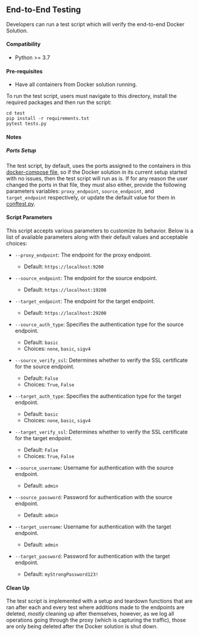 ## End-to-End Testing

Developers can run a test script which will verify the end-to-end Docker Solution.

#### Compatibility
* Python >= 3.7

#### Pre-requisites

* Have all containers from Docker solution running.

To run the test script, users must navigate to this directory,
install the required packages and then run the script:

```
cd test
pip install -r requirements.txt
pytest tests.py
```

#### Notes

##### Ports Setup
The test script, by default, uses the ports assigned to the containers in this
[docker-compose file](../TrafficCapture/dockerSolution/src/main/docker/docker-compose.yml), so if the Docker solution in
its current setup started with no issues, then the test script will run as is. If for any reason
the user changed the ports in that file, they must also either, provide the following parameters variables:
`proxy_endpoint`, `source_endpoint`, and `target_endpoint` respectively, or update the default value
 for them in [conftest.py](conftest.py).


#### Script Parameters

This script accepts various parameters to customize its behavior. Below is a list of available parameters along with their default values and acceptable choices:

- `--proxy_endpoint`: The endpoint for the proxy endpoint.
    - Default: `https://localhost:9200`

- `--source_endpoint`: The endpoint for the source endpoint.
    - Default: `https://localhost:19200`

- `--target_endpoint`: The endpoint for the target endpoint.
    - Default: `https://localhost:29200`

- `--source_auth_type`: Specifies the authentication type for the source endpoint.
    - Default: `basic`
    - Choices: `none`, `basic`, `sigv4`

- `--source_verify_ssl`: Determines whether to verify the SSL certificate for the source endpoint.
    - Default: `False`
    - Choices: `True`, `False`

- `--target_auth_type`: Specifies the authentication type for the target endpoint.
    - Default: `basic`
    - Choices: `none`, `basic`, `sigv4`

- `--target_verify_ssl`: Determines whether to verify the SSL certificate for the target endpoint.
    - Default: `False`
    - Choices: `True`, `False`

- `--source_username`: Username for authentication with the source endpoint.
    - Default: `admin`

- `--source_password`: Password for authentication with the source endpoint.
    - Default: `admin`

- `--target_username`: Username for authentication with the target endpoint.
    - Default: `admin`

- `--target_password`: Password for authentication with the target endpoint.
    - Default: `myStrongPassword123!`


#### Clean Up
The test script is implemented with a setup and teardown functions that are ran after
each and every test where additions made to the endpoints are deleted, *mostly* cleaning up after themselves, however,
as we log all operations going through the proxy (which is capturing the traffic), those are only being
deleted after the Docker solution is shut down.